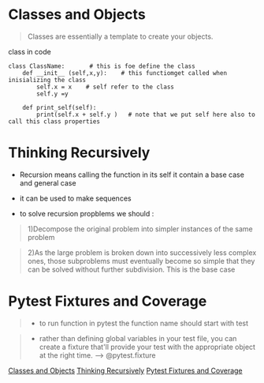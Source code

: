 # Classes and Objects

> Classes are essentially a template to create your objects.

class in code 

```
class ClassName:       # this is foe define the class
    def __init__ (self,x,y):    # this functiomget called when inisializing the class
        self.x = x    # self refer to the class 
        self.y =y 
    
    def print_self(self):
        print(self.x + self.y )   # note that we put self here also to call this class properties 

```

# Thinking Recursively

- Recursion means calling the function in its self it contain a base case and general case 

- it can be used to make sequences

- to solve recursion propblems we should :
 >   1)Decompose the original problem into simpler instances of the same problem

 >  2)As the large problem is broken down into successively less complex ones, those subproblems must eventually become so simple that they can be solved without further subdivision. This is the base case



# Pytest Fixtures and Coverage

> - to run function in pytest the function name should start with test

> -  rather than defining global variables in your test file, you can create a fixture that'll provide your test with the appropriate object at the right time. --> @pytest.fixture 

[Classes and Objects](https://www.learnpython.org/en/Classes_and_Objects)
[Thinking Recursively](https://realpython.com/python-thinking-recursively/)
[Pytest Fixtures and Coverage](https://www.linuxjournal.com/content/python-testing-pytest-fixtures-and-coverage)
